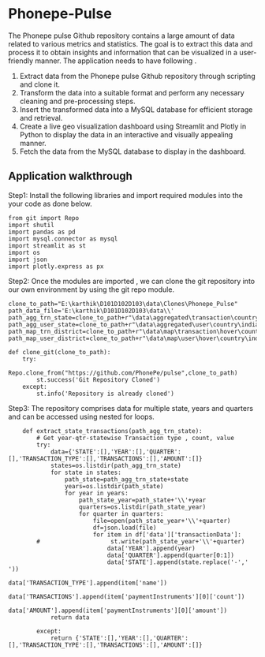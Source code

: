 # Phonepe-Pulse
The Phonepe pulse Github repository contains a large amount of data related to various metrics and statistics. The goal is to extract this data and process it to obtain
insights and information that can be visualized in a user-friendly manner. The application needs to have following .
    
1. Extract data from the Phonepe pulse Github repository through scripting and
clone it.
2. Transform the data into a suitable format and perform any necessary cleaning
and pre-processing steps.
3. Insert the transformed data into a MySQL database for efficient storage and
retrieval.
4. Create a live geo visualization dashboard using Streamlit and Plotly in Python
to display the data in an interactive and visually appealing manner.
5. Fetch the data from the MySQL database to display in the dashboard.

## Application walkthrough
Step1: Install the following libraries and import required modules into the your code as done below.

    from git import Repo
    import shutil
    import pandas as pd
    import mysql.connector as mysql
    import streamlit as st
    import os
    import json
    import plotly.express as px

Step2: Once the modules are imported , we can clone the git repository into our own environment by using the git repo module.

    clone_to_path="E:\karthik\D101D102D103\data\Clones\Phonepe_Pulse"
    path_data_file='E:\karthik\D101D102D103\data\\'
    path_agg_trn_state=clone_to_path+r"\data\aggregated\transaction\country\india\state\\"
    path_agg_user_state=clone_to_path+r"\data\aggregated\user\country\india\state\\"
    path_map_trn_district=clone_to_path+r"\data\map\transaction\hover\country\india\state\\"
    path_map_user_district=clone_to_path+r"\data\map\user\hover\country\india\state\\"
    
    def clone_git(clone_to_path):
        try:
            Repo.clone_from("https://github.com/PhonePe/pulse",clone_to_path) 
            st.success('Git Repository Cloned')
        except:
            st.info('Repository is already cloned')   
            
Step3: The repository comprises data for multiple state, years and quarters and can be accessed using nested for loops.
        
        def extract_state_transactions(path_agg_trn_state):
            # Get year-qtr-statewise Transaction type , count, value
            try:
                data={'STATE':[],'YEAR':[],'QUARTER':[],'TRANSACTION_TYPE':[],'TRANSACTIONS':[],'AMOUNT':[]}
                states=os.listdir(path_agg_trn_state)
                for state in states:
                    path_state=path_agg_trn_state+state
                    years=os.listdir(path_state)
                    for year in years:
                        path_state_year=path_state+'\\'+year
                        quarters=os.listdir(path_state_year)
                        for quarter in quarters:
                            file=open(path_state_year+'\\'+quarter)
                            df=json.load(file)
                            for item in df['data']['transactionData']:
            #                    st.write(path_state_year+'\\'+quarter)
                                data['YEAR'].append(year)
                                data['QUARTER'].append(quarter[0:1])
                                data['STATE'].append(state.replace('-',' '))
                                data['TRANSACTION_TYPE'].append(item['name'])
                                data['TRANSACTIONS'].append(item['paymentInstruments'][0]['count'])
                                data['AMOUNT'].append(item['paymentInstruments'][0]['amount'])
                return data
                
            except:
                return {'STATE':[],'YEAR':[],'QUARTER':[],'TRANSACTION_TYPE':[],'TRANSACTIONS':[],'AMOUNT':[]}
